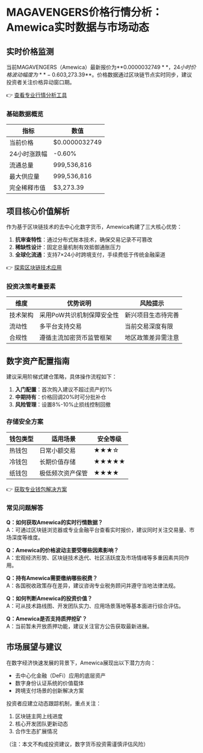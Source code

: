 # MAGAVENGERS价格行情分析：Amewica实时数据与市场动态

## 实时价格监测
当前MAGAVENGERS（Amewica）最新报价为**$0.0000032749**，24小时价格波动幅度为**-0.60%**。流通总量与最大供应量均为**999,536,816 Amewica**，完全稀释市值达**$3,273.39**。价格数据通过区块链节点实时同步，建议投资者关注价格异动窗口期。

👉 [查看专业行情分析工具](https://bit.ly/okx_welcome)

### 基础数据概览
| 指标                | 数值                 |
|---------------------|----------------------|
| 当前价格            | $0.0000032749        |
| 24小时涨跌幅        | -0.60%               |
| 流通总量            | 999,536,816          |
| 最大供应量          | 999,536,816          |
| 完全稀释市值        | $3,273.39            |

## 项目核心价值解析
作为基于区块链技术的去中心化数字货币，Amewica构建了三大核心优势：

1. **抗审查特性**：通过分布式账本技术，确保交易记录不可篡改
2. **稀缺性设计**：固定总量机制有效抵御通胀压力
3. **全球化流通**：支持7×24小时跨境支付，手续费低于传统金融渠道

👉 [探索区块链技术应用](https://bit.ly/okx_welcome)

### 投资决策考量要素
| 维度        | 优势说明                     | 风险提示               |
|------------|------------------------------|------------------------|
| 技术架构    | 采用PoW共识机制保障安全性    | 新兴项目生态待完善     |
| 流动性      | 多平台支持交易               | 当前交易深度有限       |
| 合规性      | 遵循主流加密货币监管框架     | 地区政策差异需注意     |

## 数字资产配置指南
建议采用阶梯式建仓策略，具体操作流程如下：

1. **入门配置**：首次购入建议不超过资产的1%
2. **中期持有**：价格回调20%时可分批补仓
3. **风险管理**：设置8%-10%止损线控制回撤

### 存储安全方案
| 钱包类型 | 适用场景                | 安全等级 |
|----------|-------------------------|----------|
| 热钱包   | 日常小额交易            | ★★★☆     |
| 冷钱包   | 长期价值存储            | ★★★★★    |
| 纸钱包   | 极低频次资产保管        | ★★★★     |

👉 [获取专业钱包解决方案](https://bit.ly/okx_welcome)

### 常见问题解答
**Q：如何获取Amewica的实时行情数据？**  
A：可通过区块链浏览器或专业金融平台查看实时报价，建议同时关注交易量、市场深度等维度。

**Q：Amewica的价格波动主要受哪些因素影响？**  
A：宏观经济形势、区块链技术迭代、社区活跃度及市场情绪等多重因素共同作用。

**Q：持有Amewica需要缴纳哪些税费？**  
A：各国税收政策存在差异，建议咨询专业税务顾问并遵守当地法律法规。

**Q：如何判断Amewica的投资价值？**  
A：可从技术路线图、开发团队实力、应用场景落地等基本面进行综合评估。

**Q：Amewica是否支持质押挖矿？**  
A：当前暂未开放质押功能，建议关注官方公告获取最新进展。

## 市场展望与建议
在数字经济快速发展的背景下，Amewica展现出以下潜力方向：
- 去中心化金融（DeFi）应用的底层资产
- 数字身份认证系统的价值载体
- 跨境支付场景的创新解决方案

投资者应建立动态跟踪机制，重点关注：
1. 区块链主网上线进度
2. 核心开发团队更新动态
3. 合作生态扩展情况

（注：本文不构成投资建议，数字货币投资需谨慎评估风险）
